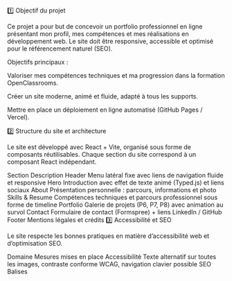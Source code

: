 1️⃣ Objectif du projet

Ce projet a pour but de concevoir un portfolio professionnel en ligne présentant mon profil, mes compétences et mes réalisations en développement web.
Le site doit être responsive, accessible et optimisé pour le référencement naturel (SEO).

Objectifs principaux :

Valoriser mes compétences techniques et ma progression dans la formation OpenClassrooms.

Créer un site moderne, animé et fluide, adapté à tous les supports.

Mettre en place un déploiement en ligne automatisé (GitHub Pages / Vercel).

2️⃣ Structure du site et architecture

Le site est développé avec React + Vite, organisé sous forme de composants réutilisables.
Chaque section du site correspond à un composant React indépendant.

Section	Description
Header	Menu latéral fixe avec liens de navigation fluide et responsive
Hero	Introduction avec effet de texte animé (Typed.js) et liens sociaux
About	Présentation personnelle : parcours, informations et photo
Skills & Resume	Compétences techniques et parcours professionnel sous forme de timeline
Portfolio	Galerie de projets (P6, P7, P8) avec animation au survol
Contact	Formulaire de contact (Formspree) + liens LinkedIn / GitHub
Footer	Mentions légales et crédits
3️⃣ Accessibilité et SEO

Le site respecte les bonnes pratiques en matière d’accessibilité web et d’optimisation SEO.

Domaine	Mesures mises en place
Accessibilité	Texte alternatif sur toutes les images, contraste conforme WCAG, navigation clavier possible
SEO	Balises <title> et <meta description> sur chaque page, structure HTML sémantique
Performance	Code minifié, images compressées, score Lighthouse > 90
Responsive	Conception mobile-first, points de rupture : 360px / 768px / 1200px
Animations	Bibliothèques AOS (fade-in, fade-up) et Typed.js (texte dynamique)
4️⃣ Déploiement

Développement avec Vite + React

Versionnement avec Git et GitHub

Déploiement automatisé via GitHub Pages

Workflow CI/CD déclenché à chaque push sur la branche main

📎 Lien du site en ligne :
➡️ https://smy619.github.io/portfolio-solensun.com

📁 Dépôt GitHub :
➡️ https://github.com/Smy619/portfolio-solensun.com

5️⃣ Tests et validation
Test	Résultat attendu	Statut
Affichage mobile (360px)	Mise en page fluide	✅
Affichage tablette (768px)	Grille équilibrée	✅
Version bureau (1200px)	Design complet et centré	✅
Navigation clavier	Entièrement fonctionnelle	✅
Contraste couleur	Conforme aux normes WCAG	✅
Score Lighthouse	> 90 (Performance, Accessibilité, SEO)	✅
6️⃣ Conclusion

Ce projet m’a permis de consolider mes compétences en intégration web, React et gestion de projet.
J’ai appris à structurer un site complet, à gérer des animations légères et à optimiser les performances.
J’ai également perfectionné l’organisation de travail via GitHub Projects et Issues.

Prochaines étapes :

Ajouter un mode sombre / clair

Intégrer une version bilingue (FR/EN)

Créer une section “Blog” ou “Articles techniques”

📅 Date : Octobre 2025
👩‍💻 Auteur : TING SUN